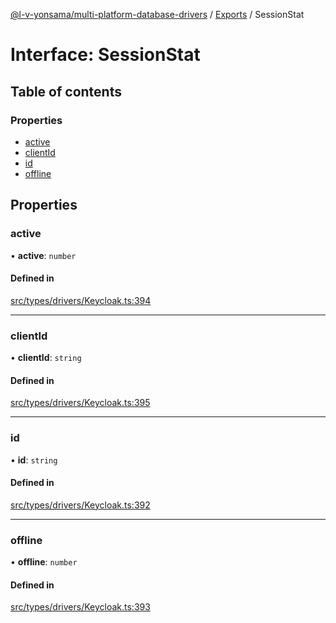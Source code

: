 [@l-v-yonsama/multi-platform-database-drivers](../README.md) / [Exports](../modules.md) / SessionStat

# Interface: SessionStat

## Table of contents

### Properties

- [active](SessionStat.md#active)
- [clientId](SessionStat.md#clientid)
- [id](SessionStat.md#id)
- [offline](SessionStat.md#offline)

## Properties

### active

• **active**: `number`

#### Defined in

[src/types/drivers/Keycloak.ts:394](https://github.com/l-v-yonsama/db-drivers/blob/42f137df97a3cc9e753f1ca15a547bb41abc83fa/src/types/drivers/Keycloak.ts#L394)

___

### clientId

• **clientId**: `string`

#### Defined in

[src/types/drivers/Keycloak.ts:395](https://github.com/l-v-yonsama/db-drivers/blob/42f137df97a3cc9e753f1ca15a547bb41abc83fa/src/types/drivers/Keycloak.ts#L395)

___

### id

• **id**: `string`

#### Defined in

[src/types/drivers/Keycloak.ts:392](https://github.com/l-v-yonsama/db-drivers/blob/42f137df97a3cc9e753f1ca15a547bb41abc83fa/src/types/drivers/Keycloak.ts#L392)

___

### offline

• **offline**: `number`

#### Defined in

[src/types/drivers/Keycloak.ts:393](https://github.com/l-v-yonsama/db-drivers/blob/42f137df97a3cc9e753f1ca15a547bb41abc83fa/src/types/drivers/Keycloak.ts#L393)
